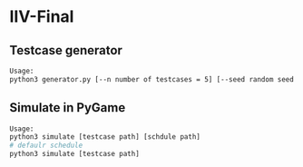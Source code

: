# IIV-Final

## Testcase generator

```bash
Usage:
python3 generator.py [--n number of testcases = 5] [--seed random seed = 123] [--path path to store testcases = ./testcases] [--pay_prob probability a vehicle paying = 0.25] [--pay_max maximum value a vehicle would pay = 10000]
```

## Simulate in PyGame

```bash
Usage:
python3 simulate [testcase path] [schdule path]
# defaulr schedule
python3 simulate [testcase path]
```
